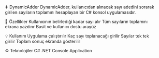 ➕ DynamicAdder
DynamicAdder, kullanıcıdan alınacak sayı adedini sorarak girilen sayıların toplamını hesaplayan bir C# konsol uygulamasıdır.

📌 Özellikler
Kullanıcının belirlediği kadar sayı alır
Tüm sayıların toplamını ekrana yazdırır
Basit ve kullanıcı dostu arayüz

💡 Kullanım
Uygulama çalıştırılır
Kaç sayı toplanacağı girilir
Sayılar tek tek girilir
Toplam sonuç ekranda gösterilir

⚙️ Teknolojiler
C#
.NET Console Application
